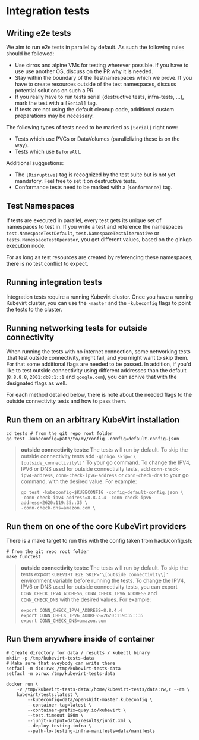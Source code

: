# Integration tests

## Writing e2e tests

We aim to run e2e tests in parallel by default. As such the following rules should be followed:
 * Use cirros and alpine VMs for testing wherever possible. If you have to use
   use another OS, discuss on the PR why it is needed.
 * Stay within the boundary of the Testnamespaces which we prove. If you have
   to create resources outside of the test namespaces, discuss potential
   solutions on such a PR.
 * If you really have to run tests serial (destructive tests, infra-tests,
  ...), mark the test with a `[Serial]` tag.
 * If tests are not using the default cleanup code, additional custom
   preparations may be necessary.

The following types of tests need to be marked as `[Serial]` right now:

 * Tests which use PVCs or DataVolumes (parallelizing these is on the way).
 * Tests which use `BeforeAll`.

Additional suggestions:

 * The `[Disruptive]` tag is recognized by the test suite but is not yet
   mandatory. Feel free to set it on destructive tests.
 * Conformance tests need to be marked with a `[Conformance]` tag.

## Test Namespaces

If tests are executed in parallel, every test gets its unique set of namespaces
to test in. If you write a test and reference the namespaces
`test.NamespaceTestDefault`, `test.NamespaceTestAlternative` or
`tests.NamespaceTestOperator`, you get different values, based on the ginkgo
execution node.

For as long as test resources are created by referencing these namespaces,
there is no test conflict to expect.

## Running integration tests

Integration tests require a running Kubevirt cluster.  Once you have a running
Kubevirt cluster, you can use the `-master` and the `-kubeconfig` flags to
point the tests to the cluster.

## Running networking tests for outside connectivity

When running the tests with no internet connection,
some networking tests ,that test outside connectivity, might fail,
and you might want to skip them.
For that some additional flags are needed to be passed.
In addition, if you'd like to test outside connectivity
using different addresses than the default
(`8.8.8.8`, `2001:db8:1::1` and `google.com`), you can achive that with the 
designated flags as well.

For each method detailed below, there is note about the needed flags
to the outside connectivity tests and how to pass them.

## Run them on an arbitrary KubeVirt installation

```
cd tests # from the git repo root folder
go test -kubeconfig=path/to/my/config -config=default-config.json
```

>**outside connectivity tests:** The tests will run by default.
>To skip the outside connectivity tests add
>`-ginkgo.skip='\[outside_connectivity\]'` To your go command.
>To change the IPV4, IPV6 or DNS used for outside connectivity tests,
>add `conn-check-ipv4-address`,
>`conn-check-ipv6-address` or `conn-check-dns` to your go command,
>with the desired value.
>For example:
>```
>go test -kubeconfig=$KUBECONFIG -config=default-config.json \
>-conn-check-ipv4-address=8.8.4.4 -conn-check-ipv6-address=2620:119:35::35 \
>-conn-check-dns=amazon.com \
>```


## Run them on one of the core KubeVirt providers

There is a make target to run this with the config
taken from hack/config.sh:

```
# from the git repo root folder
make functest
```

>**outside connectivity tests:** The tests will run by default. To skip
>the tests export `KUBEVIRT_E2E_SKIP='\[outside_connectivity\]'` 
>environment variable before running the tests.
>To change the IPV4, IPV6 or DNS used for outside connectivity tests,
>you can export `CONN_CHECK_IPV4_ADDRESS`, `CONN_CHECK_IPV6_ADDRESS` and  
> `CONN_CHECK_DNS` with the desired values. For example:
>```
>export CONN_CHECK_IPV4_ADDRESS=8.8.4.4
>export CONN_CHECK_IPV6_ADDRESS=2620:119:35::35
>export CONN_CHECK_DNS=amazon.com
>```

## Run them anywhere inside of container

```
# Create directory for data / results / kubectl binary
mkdir -p /tmp/kubevirt-tests-data
# Make sure that eveybody can write there
setfacl -m d:o:rwx /tmp/kubevirt-tests-data
setfacl -m o:rwx /tmp/kubevirt-tests-data

docker run \
    -v /tmp/kubevirt-tests-data:/home/kubevirt-tests/data:rw,z --rm \
    kubevirt/tests:latest \
        --kubeconfig=data/openshift-master.kubeconfig \
        --container-tag=latest \
        --container-prefix=quay.io/kubevirt \
        --test.timeout 180m \
        --junit-output=data/results/junit.xml \
        --deploy-testing-infra \
        --path-to-testing-infra-manifests=data/manifests
```
